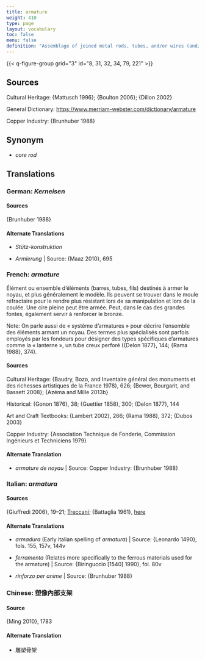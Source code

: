 ```yaml
---
title: armature
weight: 410
type: page
layout: vocabulary
toc: false
menu: false
definition: "Assemblage of joined metal rods, tubes, and/or wires (and/or other materials such as wood) that provides a structural framework for a sculpture and usually attaches to a base. Though generally internal, it may also include external supporting components that are eventually removed. In a lost-wax bronze, the armature is created to support the model, whether it is hollow or solid. In the case of a hollow cast, it will further help support the refractory mass of the core during the pour (see [GI](#GI)). Armatures may also be used in the assembly of a sculpture that was cast in parts, and in the repair of sculptures that have been structurally damaged (e.g., large archaeological bronzes)."
---
```


{{< q-figure-group grid="3" id="8, 31, 32, 34, 79, 221" >}}

## Sources

Cultural Heritage: {Mattusch 1996}; {Boulton 2006}; {Dillon 2002}

General Dictionary: <https://www.merriam-webster.com/dictionary/armature>

Copper Industry: {Brunhuber 1988}

## Synonym

- *core rod*

## Translations

<div class="accordion">

### **German**: *Kerneisen*

#### Sources

{Brunhuber 1988}

#### Alternate Translations

- *Stütz-konstruktion*

- *Armierung* | Source: {Maaz 2010}, 695

### **French**: *armature*

Élément ou ensemble d’éléments (barres, tubes, fils) destinés à armer le noyau, et plus généralement le modèle. Ils peuvent se trouver dans le moule réfractaire pour le rendre plus résistant lors de sa manipulation et lors de la coulée. Une cire pleine peut être armée. Peut, dans le cas des grandes fontes, également servir à renforcer le bronze.

<div class="backmatter">

Note: On parle aussi de « système d’armatures » pour décrire l’ensemble des éléments armant un noyau. Des termes plus spécialisés sont parfois employés par les fondeurs pour désigner des types spécifiques d’armatures comme la « lanterne », un tube creux perforé ({Delon 1877}, 144; {Rama 1988}, 374).

</div>

#### Sources

Cultural Heritage: {Baudry, Bozo, and Inventaire général des monuments et des richesses artistiques de la France 1978}, 626; {Bewer, Bourgarit, and Bassett 2008}; {Azéma and Mille 2013b}

Historical: {Gonon 1876}, 38; {Guettier 1858}, 300; {Delon 1877}, 144

Art and Craft Textbooks: {Lambert 2002}, 266; {Rama 1988}, 372; {Dubos 2003}

Copper Industry: {Association Technique de Fonderie, Commission Ingénieurs et Techniciens 1979}

#### Alternate Translation

- *armature de noyau* | Source: Copper Industry: {Brunhuber 1988}

### **Italian**: *armatura*

#### Sources

{Giuffredi 2006}, 19–21; [Treccani](http://www.treccani.it/vocabolario/armatura); {Battaglia 1961}, [here](http://www.gdli.it/pdf_viewer/Scripts/pdf.js/web/viewer.asp?file=/PDF/GDLI01/GDLI_01_ocr_676.pdf&parola=armatura)

#### Alternate Translations

- *armadura* (Early italian spelling of *armatura*) | Source: {Leonardo 1490}, fols. 155, 157v, 144v

- *ferramenta* (Relates more specifically to the ferrous materials used for the armature) | Source: {Biringuccio [1540] 1990}, fol. 80v

- *rinforzo per anime* | Source: {Brunhuber 1988}

### **Chinese**: 塑像內部支架

#### Source

{Ming 2010}, 1783

#### Alternate Translation

- 雕塑骨架

</div>
